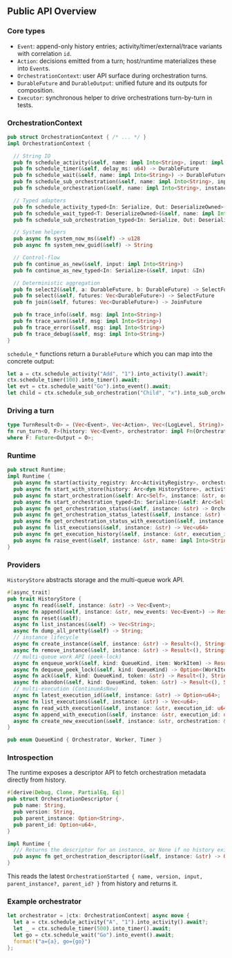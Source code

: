 ## Public API Overview

### Core types

- `Event`: append-only history entries; activity/timer/external/trace variants with correlation `id`.
- `Action`: decisions emitted from a turn; host/runtime materializes these into `Event`s.
- `OrchestrationContext`: user API surface during orchestration turns.
- `DurableFuture` and `DurableOutput`: unified future and its outputs for composition.
- `Executor`: synchronous helper to drive orchestrations turn-by-turn in tests.

### OrchestrationContext

```rust
pub struct OrchestrationContext { /* ... */ }
impl OrchestrationContext {

  // String IO
  pub fn schedule_activity(&self, name: impl Into<String>, input: impl Into<String>) -> DurableFuture
  pub fn schedule_timer(&self, delay_ms: u64) -> DurableFuture
  pub fn schedule_wait(&self, name: impl Into<String>) -> DurableFuture
  pub fn schedule_sub_orchestration(&self, name: impl Into<String>, input: impl Into<String>) -> DurableFuture
  pub fn schedule_orchestration(&self, name: impl Into<String>, instance: impl Into<String>, input: impl Into<String>)

  // Typed adapters
  pub fn schedule_activity_typed<In: Serialize, Out: DeserializeOwned>(&self, name: impl Into<String>, input: &In) -> DurableFuture
  pub fn schedule_wait_typed<T: DeserializeOwned>(&self, name: impl Into<String>) -> DurableFuture
  pub fn schedule_sub_orchestration_typed<In: Serialize, Out: DeserializeOwned>(&self, name: impl Into<String>, input: &In) -> DurableFuture

  // System helpers
  pub async fn system_now_ms(&self) -> u128
  pub async fn system_new_guid(&self) -> String

  // Control-flow
  pub fn continue_as_new(&self, input: impl Into<String>)
  pub fn continue_as_new_typed<In: Serialize>(&self, input: &In)

  // Deterministic aggregation
  pub fn select2(&self, a: DurableFuture, b: DurableFuture) -> SelectFuture
  pub fn select(&self, futures: Vec<DurableFuture>) -> SelectFuture
  pub fn join(&self, futures: Vec<DurableFuture>) -> JoinFuture

  pub fn trace_info(&self, msg: impl Into<String>)
  pub fn trace_warn(&self, msg: impl Into<String>)
  pub fn trace_error(&self, msg: impl Into<String>)
  pub fn trace_debug(&self, msg: impl Into<String>)
}
```

`schedule_*` functions return a `DurableFuture` which you can map into the concrete output:

```rust
let a = ctx.schedule_activity("Add", "1").into_activity().await?;
ctx.schedule_timer(100).into_timer().await;
let evt = ctx.schedule_wait("Go").into_event().await;
let child = ctx.schedule_sub_orchestration("Child", "x").into_sub_orchestration().await?;
```

### Driving a turn

```rust
type TurnResult<O> = (Vec<Event>, Vec<Action>, Vec<(LogLevel, String)>, Option<O>);
fn run_turn<O, F>(history: Vec<Event>, orchestrator: impl Fn(OrchestrationContext) -> F) -> TurnResult<O>
where F: Future<Output = O>;
```

### Runtime

```rust
pub struct Runtime;
impl Runtime {
  pub async fn start(activity_registry: Arc<ActivityRegistry>, orchestration_registry: OrchestrationRegistry) -> Arc<Self>
  pub async fn start_with_store(history: Arc<dyn HistoryStore>, activity_registry: Arc<ActivityRegistry>, orchestration_registry: OrchestrationRegistry) -> Arc<Self>
  pub async fn start_orchestration(&self: Arc<Self>, instance: &str, orchestration_name: &str, input: impl Into<String>) -> Result<(), String>
  pub async fn start_orchestration_typed<In: Serialize>(&self: Arc<Self>, instance: &str, orchestration_name: &str, input: In) -> Result<(), String>
  pub async fn get_orchestration_status(&self, instance: &str) -> OrchestrationStatus
  pub async fn get_orchestration_status_latest(&self, instance: &str) -> OrchestrationStatus
  pub async fn get_orchestration_status_with_execution(&self, instance: &str, execution_id: u64) -> OrchestrationStatus
  pub async fn list_executions(&self, instance: &str) -> Vec<u64>
  pub async fn get_execution_history(&self, instance: &str, execution_id: u64) -> Vec<Event>
  pub async fn raise_event(&self, instance: &str, name: impl Into<String>, data: impl Into<String>)
}
```

### Providers

`HistoryStore` abstracts storage and the multi-queue work API.
```rust
#[async_trait]
pub trait HistoryStore {
  async fn read(&self, instance: &str) -> Vec<Event>;
  async fn append(&self, instance: &str, new_events: Vec<Event>) -> Result<(), String>;
  async fn reset(&self);
  async fn list_instances(&self) -> Vec<String>;
  async fn dump_all_pretty(&self) -> String;
  // instance lifecycle
  async fn create_instance(&self, instance: &str) -> Result<(), String>;
  async fn remove_instance(&self, instance: &str) -> Result<(), String>;
  // multi-queue work API (peek-lock)
  async fn enqueue_work(&self, kind: QueueKind, item: WorkItem) -> Result<(), String>;
  async fn dequeue_peek_lock(&self, kind: QueueKind) -> Option<(WorkItem, String)>;
  async fn ack(&self, kind: QueueKind, token: &str) -> Result<(), String>;
  async fn abandon(&self, kind: QueueKind, token: &str) -> Result<(), String>;
  // multi-execution (ContinueAsNew)
  async fn latest_execution_id(&self, instance: &str) -> Option<u64>;
  async fn list_executions(&self, instance: &str) -> Vec<u64>;
  async fn read_with_execution(&self, instance: &str, execution_id: u64) -> Vec<Event>;
  async fn append_with_execution(&self, instance: &str, execution_id: u64, new_events: Vec<Event>) -> Result<(), String>;
  async fn create_new_execution(&self, instance: &str, orchestration: &str, version: &str, input: &str, parent_instance: Option<&str>, parent_id: Option<u64>) -> Result<u64, String>;
}

pub enum QueueKind { Orchestrator, Worker, Timer }
```

### Introspection

The runtime exposes a descriptor API to fetch orchestration metadata directly from history.

```rust
#[derive(Debug, Clone, PartialEq, Eq)]
pub struct OrchestrationDescriptor {
  pub name: String,
  pub version: String,
  pub parent_instance: Option<String>,
  pub parent_id: Option<u64>,
}

impl Runtime {
  /// Returns the descriptor for an instance, or None if no history exists.
  pub async fn get_orchestration_descriptor(&self, instance: &str) -> Option<OrchestrationDescriptor>;
}
```

This reads the latest `OrchestrationStarted { name, version, input, parent_instance?, parent_id? }` from history and returns it.

### Example orchestrator

```rust
let orchestrator = |ctx: OrchestrationContext| async move {
  let a = ctx.schedule_activity("A", "1").into_activity().await?;
  let _ = ctx.schedule_timer(500).into_timer().await;
  let go = ctx.schedule_wait("Go").into_event().await;
  format!("a={a}, go={go}")
};
```


